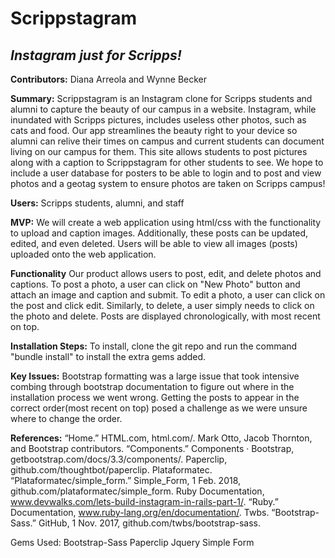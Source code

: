 # Scrippstagram
## _Instagram just for Scripps!_
**Contributors:** Diana Arreola and Wynne Becker

**Summary:**
Scrippstagram is an Instagram clone for Scripps students and alumni to capture the beauty of our campus in a website. Instagram, while inundated with Scripps pictures, includes useless other photos, such as cats and food. Our app streamlines the beauty right to your device so alumni can relive their times on campus and current students can document living on our campus for them. This site allows students to post pictures along with a caption to Scrippstagram for other students to see. We hope to include a user database for posters to be able to login and to post and view photos and a geotag system to ensure photos are taken on Scripps campus!

**Users:**
Scripps students, alumni, and staff

**MVP:**
We will create a web application using html/css with the functionality to upload and caption images. Additionally, these posts can be updated, edited, and even deleted. Users will be able to view all images (posts) uploaded onto the web application.

**Functionality**
Our product allows users to post, edit, and delete photos and captions. To post a photo, a user can click on "New Photo" button and attach an image and caption and submit. To edit a photo, a user can click on the post and click edit. Similarly, to delete, a user simply needs to click on the photo and delete. Posts are displayed chronologically, with most recent on top.

**Installation Steps:**
To install, clone the git repo and run the command "bundle install" to install the extra gems added. 

**Key Issues:**
Bootstrap formatting was a large issue that took intensive combing through bootstrap documentation to figure out where in the installation process we went wrong. Getting the posts to appear in the correct order(most recent on top) posed a challenge as we were unsure where to change the order.

**References:**
“Home.” HTML.com, html.com/.
Mark Otto, Jacob Thornton, and Bootstrap contributors. “Components.” Components · Bootstrap, getbootstrap.com/docs/3.3/components/.
Paperclip, github.com/thoughtbot/paperclip.
Plataformatec. “Plataformatec/simple_form.” Simple_Form, 1 Feb. 2018, github.com/plataformatec/simple_form.
Ruby Documentation, www.devwalks.com/lets-build-instagram-in-rails-part-1/.
“Ruby.” Documentation, www.ruby-lang.org/en/documentation/.
Twbs. “Bootstrap-Sass.” GitHub, 1 Nov. 2017, github.com/twbs/bootstrap-sass.

Gems Used:
Bootstrap-Sass
Paperclip
Jquery
Simple Form
